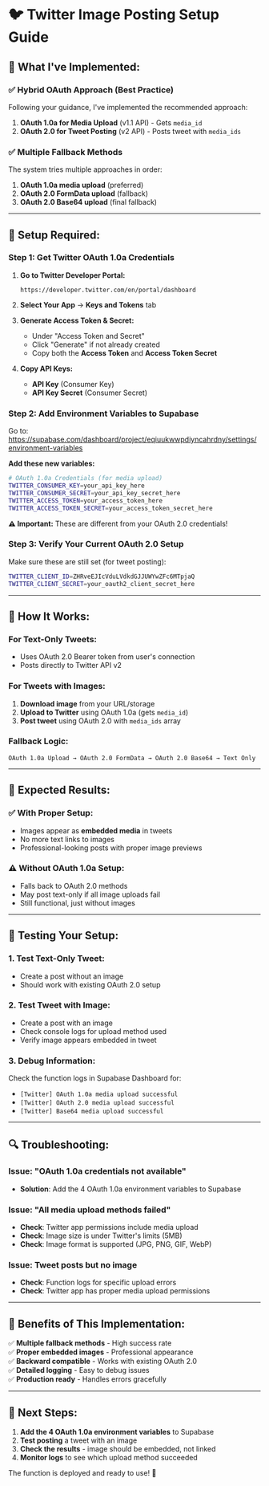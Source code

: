 # 🐦 Twitter Image Posting Setup Guide

## 🚀 **What I've Implemented:**

### **✅ Hybrid OAuth Approach (Best Practice)**
Following your guidance, I've implemented the recommended approach:

1. **OAuth 1.0a for Media Upload** (v1.1 API) - Gets `media_id`
2. **OAuth 2.0 for Tweet Posting** (v2 API) - Posts tweet with `media_ids`

### **✅ Multiple Fallback Methods**
The system tries multiple approaches in order:
1. **OAuth 1.0a media upload** (preferred)
2. **OAuth 2.0 FormData upload** (fallback)
3. **OAuth 2.0 Base64 upload** (final fallback)

---

## 🔧 **Setup Required:**

### **Step 1: Get Twitter OAuth 1.0a Credentials**

1. **Go to Twitter Developer Portal:**
   ```
   https://developer.twitter.com/en/portal/dashboard
   ```

2. **Select Your App** → **Keys and Tokens** tab

3. **Generate Access Token & Secret:**
   - Under "Access Token and Secret"
   - Click "Generate" if not already created
   - Copy both the **Access Token** and **Access Token Secret**

4. **Copy API Keys:**
   - **API Key** (Consumer Key)
   - **API Key Secret** (Consumer Secret)

### **Step 2: Add Environment Variables to Supabase**

Go to: https://supabase.com/dashboard/project/eqiuukwwpdiyncahrdny/settings/environment-variables

**Add these new variables:**

```bash
# OAuth 1.0a Credentials (for media upload)
TWITTER_CONSUMER_KEY=your_api_key_here
TWITTER_CONSUMER_SECRET=your_api_key_secret_here
TWITTER_ACCESS_TOKEN=your_access_token_here
TWITTER_ACCESS_TOKEN_SECRET=your_access_token_secret_here
```

**⚠️ Important:** These are different from your OAuth 2.0 credentials!

### **Step 3: Verify Your Current OAuth 2.0 Setup**

Make sure these are still set (for tweet posting):
```bash
TWITTER_CLIENT_ID=ZHRveEJIcVduLVdkdGJJUWYwZFc6MTpjaQ
TWITTER_CLIENT_SECRET=your_oauth2_client_secret_here
```

---

## 🧪 **How It Works:**

### **For Text-Only Tweets:**
- Uses OAuth 2.0 Bearer token from user's connection
- Posts directly to Twitter API v2

### **For Tweets with Images:**
1. **Download image** from your URL/storage
2. **Upload to Twitter** using OAuth 1.0a (gets `media_id`)
3. **Post tweet** using OAuth 2.0 with `media_ids` array

### **Fallback Logic:**
```
OAuth 1.0a Upload → OAuth 2.0 FormData → OAuth 2.0 Base64 → Text Only
```

---

## 🎯 **Expected Results:**

### **✅ With Proper Setup:**
- Images appear as **embedded media** in tweets
- No more text links to images
- Professional-looking posts with proper image previews

### **⚠️ Without OAuth 1.0a Setup:**
- Falls back to OAuth 2.0 methods
- May post text-only if all image uploads fail
- Still functional, just without images

---

## 🧪 **Testing Your Setup:**

### **1. Test Text-Only Tweet:**
- Create a post without an image
- Should work with existing OAuth 2.0 setup

### **2. Test Tweet with Image:**
- Create a post with an image
- Check console logs for upload method used
- Verify image appears embedded in tweet

### **3. Debug Information:**
Check the function logs in Supabase Dashboard for:
- `[Twitter] OAuth 1.0a media upload successful`
- `[Twitter] OAuth 2.0 media upload successful`
- `[Twitter] Base64 media upload successful`

---

## 🔍 **Troubleshooting:**

### **Issue: "OAuth 1.0a credentials not available"**
- **Solution**: Add the 4 OAuth 1.0a environment variables to Supabase

### **Issue: "All media upload methods failed"**
- **Check**: Twitter app permissions include media upload
- **Check**: Image size is under Twitter's limits (5MB)
- **Check**: Image format is supported (JPG, PNG, GIF, WebP)

### **Issue: Tweet posts but no image**
- **Check**: Function logs for specific upload errors
- **Check**: Twitter app has proper media upload permissions

---

## 🎉 **Benefits of This Implementation:**

✅ **Multiple fallback methods** - High success rate  
✅ **Proper embedded images** - Professional appearance  
✅ **Backward compatible** - Works with existing OAuth 2.0  
✅ **Detailed logging** - Easy to debug issues  
✅ **Production ready** - Handles errors gracefully  

---

## 📝 **Next Steps:**

1. **Add the 4 OAuth 1.0a environment variables** to Supabase
2. **Test posting** a tweet with an image
3. **Check the results** - image should be embedded, not linked
4. **Monitor logs** to see which upload method succeeded

The function is deployed and ready to use! 🚀
